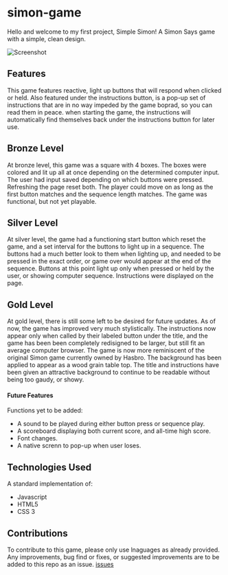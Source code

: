 # simon-game

Hello and welcome to my first project, Simple Simon! A Simon Says
game with a simple, clean design.

![Screenshot](https://user-images.githubusercontent.com/58091358/72080780-939bf980-32ba-11ea-9a26-aadf6bb600a5.jpg)

## Features

This game features reactive, light up buttons that will respond when clicked or held. Also featured under the instructions button, is a pop-up set of instructions that are in no way impeded by the game boprad, so you can read them in peace. when starting the game, the instructions will automatically find themselves back under the instructions button for later use.

## Bronze Level

At bronze level, this game was a square with 4 boxes. The boxes were colored and lit up all at once depending on the determined computer input. The user had input saved depending on which buttons were pressed. Refreshing the page reset both. The player could move on as long as the first button matches and the sequence length matches. The game was functional, but not yet playable.

## Silver Level

At silver level, the game had a functioning start button which reset the game, and a set interval for the buttons to light up in a sequence. The buttons had a much better look to them when lighting up, and needed to be pressed in the exact order, or game over would appear at the end of the sequence. Buttons at this point light up only when pressed or held by the user, or showing computer sequence. Instructions were displayed on the page.

## Gold Level

At gold level, there is still some left to be desired for future updates. As of now, the game has improved very much stylistically. The instructions now appear only when called by their labeled button under the title, and the game has been been completely redisigned to be larger, but still fit an average computer browser. The game is now more reminiscent of the original Simon game currently owned by Hasbro. The background has been applied to appear as a wood grain table top. The title and instructions have been given an attractive background to continue to be readable without being too gaudy, or showy.

#### Future Features

Functions yet to be added:

- A sound to be played during either button press or sequence play.
- A scoreboard displaying both current score, and all-time high score.
- Font changes.
- A native screnn to pop-up when user loses.

## Technologies Used

A standard implementation of:

- Javascript
- HTML5
- CSS 3

## Contributions

To contribute to this game, please only use lnaguages as already provided. Any improvements, bug find or fixes, or suggested improvements are to be added to this repo as an issue.
[issues](https://github.com/danielfruth/simon-game/issues)

